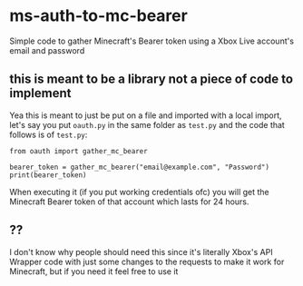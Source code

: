 # ms-auth-to-mc-bearer
Simple code to gather Minecraft's Bearer token using a Xbox Live account's email and password

## this is meant to be a library not a piece of code to implement
Yea this is meant to just be put on a file and imported with a local import, let's say you put `oauth.py` in the same folder as `test.py` 
and the code that follows is of `test.py`:
```
from oauth import gather_mc_bearer

bearer_token = gather_mc_bearer("email@example.com", "Password")
print(bearer_token)
```
When executing it (if you put working credentials ofc) you will get the Minecraft Bearer token of that account which lasts for 24 hours.
## ??
I don't know why people should need this since it's literally Xbox's API Wrapper code with just some changes to the requests to make it work for Minecraft,
but if you need it feel free to use it 
